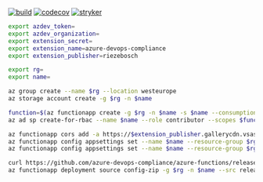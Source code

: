 [![build](https://github.com/azure-devops-compliance/azure-functions/workflows/test/badge.svg)](https://github.com/azure-devops-compliance/azure-functions/actions)
[![codecov](https://codecov.io/gh/azure-devops-compliance/azure-functions/branch/master/graph/badge.svg)](https://codecov.io/gh/azure-devops-compliance/azure-functions)
[![stryker](https://img.shields.io/endpoint?style=flat&url=https%3A%2F%2Fbadge-api.stryker-mutator.io%2Fgithub.com%2Fazure-devops-compliance%2Fazure-functions%2Fmaster)](https://dashboard.stryker-mutator.io/reports/github.com/azure-devops-compliance/azure-functions/master)

```bash
export azdev_token=
export azdev_organization=
export extension_secret=
export extension_name=azure-devops-compliance
export extension_publisher=riezebosch

export rg=
export name=

az group create --name $rg --location westeurope
az storage account create -g $rg -n $name

function=$(az functionapp create -g $rg -n $name -s $name --consumption-plan-location westeurope --os-type windows --runtime dotnet --functions-version 3 -o tsv --query "id")
az ad sp create-for-rbac --name $name --role contributor --scopes $function --sdk-auth

az functionapp cors add -a https://$extension_publisher.gallerycdn.vsassets.io -n $name -g $rg
az functionapp config appsettings set --name $name --resource-group $rg --settings TOKEN=$azdev_token ORGANIZATION=$azdev_organization
az functionapp config appsettings set --name $name --resource-group $rg --settings EXTENSION_NAME=$extension_name EXTENSION_PUBLISHER=$extension_publisher EXTENSION_SECRET=$extension_secret  

curl https://github.com/azure-devops-compliance/azure-functions/releases/latest/download/release.zip -L --output release.zip
az functionapp deployment source config-zip -g $rg -n $name --src release.zip
```

